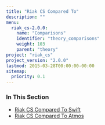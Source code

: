 ```yaml
---
title: "Riak CS Compared To"
description: ""
menu:
  riak_cs-2.0.0:
    name: "Comparisons"
    identifier: "theory_comparisons"
    weight: 103
    parent: "theory"
project: "riak_cs"
project_version: "2.0.0"
lastmod: 2015-03-28T00:00:00-00:00
sitemap:
  priority: 0.1
---
```


### In This Section

- [Riak CS Compared To Swift](../../references/appendices/comparisons/swift/)
- [Riak CS Compared To Atmos](../../references/appendices/comparisons/atmos/)
